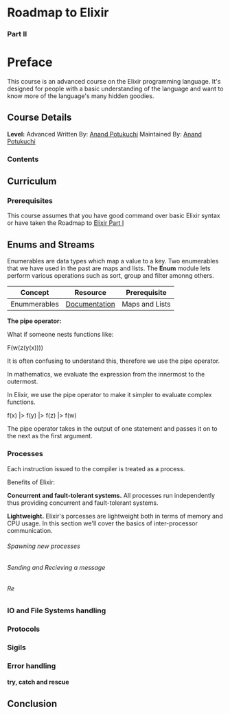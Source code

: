 # Roadmap to Elixir
### Part II
# Preface
This course is an advanced course on the Elixir programming language. It's designed for people with a  basic understanding of the language and want to know more of the language's many hidden goodies. 
## Course Details
**Level:** Advanced 
Written By: [Anand Potukuchi](http://www.github.com/anandpotukchi)
Maintained By: [Anand Potukuchi](http://www.github.com/anandpotukchi)
### Contents

## Curriculum

### Prerequisites
This course assumes that you have good command over basic Elixir syntax or have taken the Roadmap to [Elixir Part I]()

## Enums and Streams
Enumerables are data types which map a value to a key. Two enumerables that we have used in the past are maps and lists. The **Enum** module lets  perform various operations such as sort, group and filter amonng others.

|Concept | Resource | Prerequisite |
|-----| ----|----------|
|Enummerables | [Documentation](https://hexdocs.pm/elixir/Enum.html) | Maps and Lists|

**The pipe operator:** 

What if someone nests functions like:

F(w(z(y(x))))

It is often confusing to understand this, therefore we use the pipe operator.

In mathematics, we evaluate the expression from the innermost to the outermost.

In Elixir, we use the pipe operator to make it  simpler to evaluate complex functions.

f(x) |> f(y) |> f(z) |> f(w)


The pipe operator takes in the output of one statement and passes it on to the next as the first argument. 

### Processes 

Each instruction issued to the compiler is treated as a process. 

Benefits of Elixir:

**Concurrent and fault-tolerant systems.** All processes run independently thus providing concurrent and fault-tolerant systems.

**Lightweight.** Elixir's porcesses are lightweight both in terms of memory and CPU usage. In this section we'll cover the basics of inter-processor communication.


###### Spawning new processes

###### Sending and Recieving a message

###### Re

### IO and File Systems handling

### Protocols 

### Sigils

### Error handling
#### try, catch and rescue
    
## Conclusion